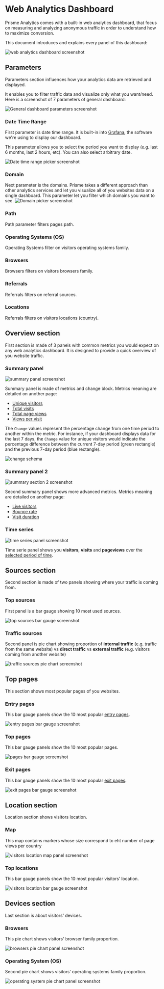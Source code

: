 # Web Analytics Dashboard

Prisme Analytics comes with a built-in web analytics dashboard, that focus on
measuring and analyzing anonymous traffic in order to understand how to
maximize conversion.

This document introduces and explains every panel of this dashboard:

![web analytics dashboard screenshot](./images/web_analytics_dashboard.png)

## Parameters

Parameters section influences how your analytics data are retrieved and displayed.

It enables you to filter traffic data and visualize only what you want/need. Here
is a screenshot of 7 parameters of general dashboard:

![General dashboard parameters screenshot](./images/general-dashboard/parameters.png)

### Date Time Range

First parameter is date time range. It is built-in into [Grafana](https://grafana.com/grafana),
the software we're using to display our dashboard.

This parameter allows you to select the period you want to display (e.g. last
6 months, last 2 hours, etc). You can also select arbitrary date.

![Date time range picker screenshot](./images/general-dashboard/datetime-range-picker.png)

### Domain

Next parameter is the domains. Prisme takes a different approach than other analytics
services and let you visualize all of you websites data on a single dashboard.
This parameter let you filter which domains you want to see.
![Domain picker screenshot](./images/general-dashboard/domain-picker.png)

### Path

Path parameter filters pages path.

### Operating Systems (OS)

Operating Systems filter on visitors operating systems family.

### Browsers

Browsers filters on visitors browsers family.

### Referrals

Referrals filters on referral sources.

### Locations

Referrals filters on visitors locations (country).

## Overview section

First section is made of 3 panels with common metrics you would expect on any
web analytics dashboard. It is designed to provide a quick overview of you
website traffic.

### Summary panel

![summary panel screenshot](./images/general-dashboard/summary.png)

Summary panel is made of metrics and change block.
Metrics meaning are detailed on another page:
* [Unique visitors](./analytics-metrics#unique-visitors)
* [Total visits](./analytics-metrics#total-visits)
* [Total page views](./analytics-metrics#total-page-views)
* [Views per visit](./analytics-metrics#views-per-visit)

The `Change` values represent the percentage change from one time period to
another within the metric. For instance, if your dashboard displays data for the
last 7 days, the `Change` value for unique visitors would indicate the
percentage difference between the current 7-day period (green rectangle) and the
previous 7-day period (blue rectangle).

![change schema](./images/general-dashboard/change-schema.svg)

### Summary panel 2

![summary section 2 screenshot](./images/general-dashboard/summary2.png)

Second summary panel shows more advanced metrics.
Metrics meaning are detailed on another page:
* [Live visitors](./analytics-metrics#live-visitors)
* [Bounce rate](./analytics-metrics#bounce-rate)
* [Visit duration](./analytics-metrics#visit-duration)


### Time series

![time series panel screenshot](./images/general-dashboard/timeseries.png)

Time serie panel shows you **visitors**, **visits** and **pageviews** over the
[selected period of time](#date-time-range).

## Sources section

Second section is made of two panels showing where your traffic is coming from.

### Top sources

First panel is a bar gauge showing 10 most used sources.

![top sources bar gauge screenshot](./images/general-dashboard/top-sources.png)

### Traffic sources

Second panel is pie chart showing proportion of **internal traffic**
(e.g. traffic from the same website) vs **direct traffic** vs **external traffic**
(e.g. visitors coming from another website)

![traffic sources pie chart screenshot](./images/general-dashboard/traffic-sources.png)

## Top pages

This section shows most popular pages of you websites.

### Entry pages

This bar gauge panels show the 10 most popular [entry pages](./analytics-metrics#entry-pages).

![entry pages bar gauge screenshot](./images/general-dashboard/top-entry-pages.png)

### Top pages

This bar gauge panels show the 10 most popular pages.

![pages bar gauge screenshot](./images/general-dashboard/top-pages.png)

### Exit pages

This bar gauge panels show the 10 most popular [exit pages](./analytics-metrics#exit-pages).

![exit pages bar gauge screenshot](./images/general-dashboard/top-exit-pages.png)

## Location section

Location section shows visitors location.

### Map

This map contains markers whose size correspond to eht number of page views per country

![visitors location map panel screenshot](./images/general-dashboard/map.png)

### Top locations

This bar gauge panels show the 10 most popular visitors' location.

![visitors location bar gauge screenshot](./images/general-dashboard/top-locations.png)

## Devices section

Last section is about visitors' devices.

### Browsers

This pie chart shows visitors' browser family proportion.

![browsers pie chart panel screenshot](./images/general-dashboard/browsers.png)

### Operating System (OS)

Second pie chart shows visitors' operating systems family proportion.

![operating system pie chart panel screenshot](./images/general-dashboard/os.png)


